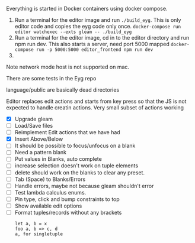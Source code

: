 Everything is started in Docker containers using docker compose.

1. Run a terminal for the editor image and run `./build_eyg`.
This is only editor code and copies the eyg code only once.
`docker-compose run editor watchexec --exts gleam -- ./build_eyg`
2. Run a terminal for the editor image, cd in to the editor directory and run npm run dev.
This also starts a server, need port 5000 mapped
`docker-compose run -p 5000:5000 editor_frontend npm run dev`
3.

Note network mode host is not supported on mac.

There are some tests in the Eyg repo

language/public are basically dead directories

Editor replaces edit actions and starts from key press so that the JS is not expected to handle creatin actions.
Very small subset of actions working

- [x] Upgrade gleam
- [ ] Load/Save files
- [ ] Reimplement Edit actions that we have had
- [x] Insert Above/Below
- [ ] It should be possible to focus/unfocus on a blank
- [ ] Need a pattern blank
- [ ] Put values in Blanks, auto complete
- [ ] increase selection doesn't work on tuple elements
- [ ] delete should work on the blanks to clear any preset.
- [ ] Tab (Space) to Blanks/Errors
- [ ] Handle errors, maybe not because gleam shouldn't error
- [ ] Test lambda calculus enums.
- [ ] Pin type, click and bump constraints to top
- [ ] Show available edit options
- [ ] Format tuples/records without any brackets
  ```
  let a, b = x
  foo a, b => c, d
  a, for singletuple
  ```
